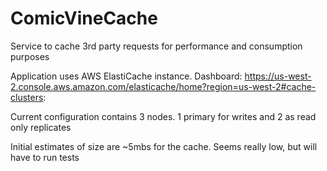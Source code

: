 # ComicVineCache
Service to cache 3rd party requests for performance and consumption purposes

Application uses AWS ElastiCache instance. Dashboard: https://us-west-2.console.aws.amazon.com/elasticache/home?region=us-west-2#cache-clusters:

Current configuration contains 3 nodes. 1 primary for writes and 2 as read only replicates

Initial estimates of size are ~5mbs for the cache.  Seems really low, but will have to run tests


